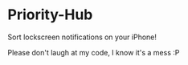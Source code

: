 Priority-Hub
============

Sort lockscreen notifications on your iPhone!

Please don't laugh at my code, I know it's a mess :P
